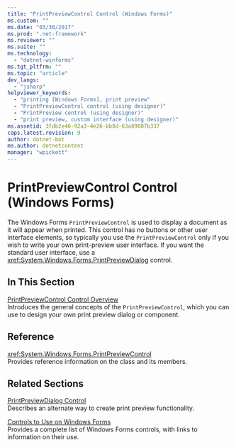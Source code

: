 ```yaml
---
title: "PrintPreviewControl Control (Windows Forms)"
ms.custom: ""
ms.date: "03/30/2017"
ms.prod: ".net-framework"
ms.reviewer: ""
ms.suite: ""
ms.technology: 
  - "dotnet-winforms"
ms.tgt_pltfrm: ""
ms.topic: "article"
dev_langs: 
  - "jsharp"
helpviewer_keywords: 
  - "printing [Windows Forms], print preview"
  - "PrintPreviewControl control (using designer)"
  - "PrintPreview control (using designer)"
  - "print preview, custom interface (using designer)"
ms.assetid: 3fdb2e46-92a3-4e26-bb8d-63a89087b337
caps.latest.revision: 9
author: dotnet-bot
ms.author: dotnetcontent
manager: "wpickett"
---
```

# PrintPreviewControl Control (Windows Forms)
The Windows Forms `PrintPreviewControl` is used to display a document as it will appear when printed. This control has no buttons or other user interface elements, so typically you use the `PrintPreviewControl` only if you wish to write your own print-preview user interface. If you want the standard user interface, use a <xref:System.Windows.Forms.PrintPreviewDialog> control.  
  
## In This Section  
 [PrintPreviewControl Control Overview](../../../../docs/framework/winforms/controls/printpreviewcontrol-control-overview-windows-forms.md)  
 Introduces the general concepts of the `PrintPreviewControl`, which you can use to design your own print preview dialog or component.  
  
## Reference  
 <xref:System.Windows.Forms.PrintPreviewControl>  
 Provides reference information on the class and its members.  
  
## Related Sections  
 [PrintPreviewDialog Control](../../../../docs/framework/winforms/controls/printpreviewdialog-control-windows-forms.md)  
 Describes an alternate way to create print preview functionality.  
  
 [Controls to Use on Windows Forms](../../../../docs/framework/winforms/controls/controls-to-use-on-windows-forms.md)  
 Provides a complete list of Windows Forms controls, with links to information on their use.
